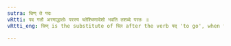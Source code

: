 ```yaml
---
sutra: चिण् ते पदः
vRtti: पद गतौ अस्माद्धातोः परस्य च्लेश्चिणादेशो भवति तशब्दे परतः ॥
vRtti_eng: चिण् is the substitute of च्लि after the verb पद् 'to go', when the affix त follows.

---
```

